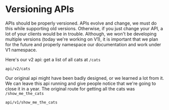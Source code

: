 # Versioning APIs

APIs should be properly versioned. APIs evolve and change, we must do this while supporting old versions. Otherwise, if you just change your API, a lot of your clients would be in trouble. Although, we won't be developing multiple versions (today we're working on V1), it is important that we plan for the future and properly namespace our documentation and work under V1 namespace.

Here's our v2 api: get a list of all cats at `/cats`

```
api/v2/cats
```

Our original api might have been badly designed, or we learned a lot from it.
We can leave this api running and give people notice that we're going to close it in a year.
The original route for getting all the cats was `/show_me_the_cats`

```
api/v1/show_me_the_cats
```


